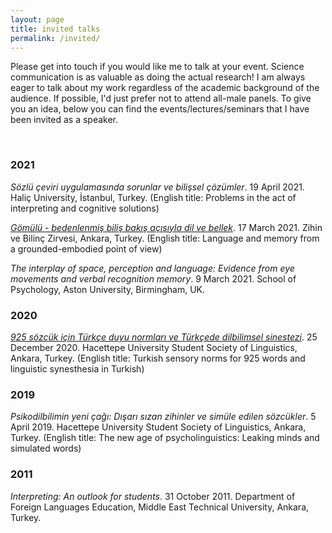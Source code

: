 ```yaml
---
layout: page
title: invited talks
permalink: /invited/
---
```


<p>Please get into touch if you would like me to talk at your event. Science communication is as valuable as doing the actual research! I am always eager to talk about my work regardless of the academic background of the audience. If possible, I'd just prefer not to attend all-male panels. To give you an idea, below you can find the events/lectures/seminars that I have been invited as a speaker.</p>

<br>

<h3>2021</h3>

<p><i>Sözlü çeviri uygulamasında sorunlar ve bilişsel çözümler</i>. 19 April 2021. Haliç University, İstanbul, Turkey. (English title: Problems in the act of interpreting and cognitive solutions)</p>

<p><a href="https://youtu.be/akA4Bxs--UQ" target="_blank"><i>Gömülü - bedenlenmiş biliş bakış açısıyla dil ve bellek</i></a>. 17 March 2021. Zihin ve Bilinç Zirvesi, Ankara, Turkey. (English title: Language and memory from a grounded-embodied point of view)</p>

<p><i>The interplay of space, perception and language: Evidence from eye movements and verbal recognition memory</i>. 9 March 2021. School of Psychology, Aston University, Birmingham, UK.</p>

<h3>2020</h3>

<p><a href="https://youtu.be/tmsFJWQqPX8" target="_blank"><i>925 sözcük için Türkçe duyu normları ve Türkçede dilbilimsel sinestezi</i></a>. 25 December 2020. Hacettepe University Student Society of Linguistics, Ankara, Turkey. (English title: Turkish sensory norms for 925 words and linguistic synesthesia in Turkish)</p>

<h3>2019</h3>

<p><i>Psikodilbilimin yeni çağı: Dışarı sızan zihinler ve simüle edilen sözcükler</i>. 5 April 2019. Hacettepe University Student Society of Linguistics, Ankara, Turkey. (English title: The new age of psycholinguistics: Leaking minds and simulated words)</p>

<h3>2011</h3>

<p><i>Interpreting: An outlook for students</i>. 31 October 2011. Department of Foreign Languages Education, Middle East Technical University, Ankara, Turkey.</p>
